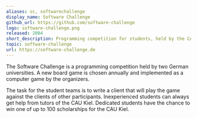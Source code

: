 ```yaml
---
aliases: sc, softwarechallenge
display_name: Software Challenge
github_url: https://github.com/software-challenge
logo: software-challenge.png
released: 2004
short_description: Programming competition for students, held by the CAU Kiel and FH Wedel.
topic: software-challenge
url: https://software-challenge.de
---
```


The Software Challenge is a programming competition held by two German universities. A new board game is chosen annually and implemented as a computer game by the organizers.

The task for the student teams is to write a client that will play the game against the clients of other participants. Inexperienced students can always get help from tutors of the CAU Kiel.
Dedicated students have the chance to win one of up to 100 scholarships for the CAU Kiel.